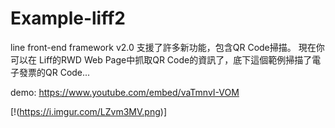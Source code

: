 # Example-liff2

line front-end framework v2.0 支援了許多新功能，包含QR Code掃描。
現在你可以在 Liff的RWD Web Page中抓取QR Code的資訊了，底下這個範例掃描了電子發票的QR Code...

demo:
https://www.youtube.com/embed/vaTmnvI-VOM 

[!(https://i.imgur.com/LZvm3MV.png)]
